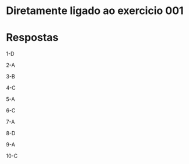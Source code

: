 # Diretamente ligado ao exercicio 001

# Respostas

1-D

2-A

3-B

4-C

5-A

6-C

7-A

8-D

9-A

10-C
